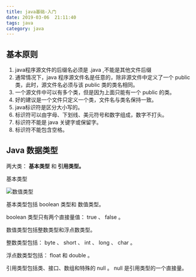 ```yaml
---
title: java基础-入门
date: 2019-03-06  21:11:40
tags: java
category: java
---
```

## 基本原则
1. java程序源文件的后缀名必须是 .java ,不能是其他文件后缀
2. 通常情况下，java 程序源文件名是任意的，除非源文件中定义了一个 public 类，此时，源文件名必须与该 public 类的类名相同。
3. 一个源文件中可以有多个类，但是因为上面只能有一个 public 的类。
4. 好的建议是一个文件只定义一个类，文件名与类名保持一致。
5. java标识符是区分大小写的。
6. 标识符可以由字母、下划线、美元符号和数字组成，数字不打头。
7. 标识符不能是 java 关键字或保留字。
8. 标识符不能包含空格。

## Java 数据类型
两大类： **基本类型** 和 **引用类型。**

基本类型

![数值类型](/pics/java_numberic_data.png)

基本类型包括 boolean 类型和 数值类型。

boolean 类型只有两个直接量值： true 、 false 。

数值类型包括整数类型和浮点数类型。

整数类型包括： byte 、 short 、 int 、 long 、 char 。

浮点数类型包括： float 和 double 。

引用类型包括类、接口、数组和特殊的 null 。 null 是引用类型的一个直接量。
